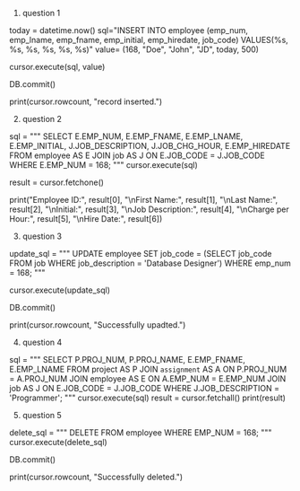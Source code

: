 1. question 1

today = datetime.now()
sql="INSERT INTO employee (emp_num, emp_lname, emp_fname, emp_initial, emp_hiredate, job_code) VALUES(%s, %s, %s, %s, %s, %s)"
value= (168, "Doe", "John", "JD", today, 500)

cursor.execute(sql, value)

DB.commit()

print(cursor.rowcount, "record inserted.") 

2. question 2

sql = """
    SELECT 
        E.EMP_NUM, 
        E.EMP_FNAME, 
        E.EMP_LNAME, 
        E.EMP_INITIAL, 
        J.JOB_DESCRIPTION, 
        J.JOB_CHG_HOUR, 
        E.EMP_HIREDATE
    FROM 
        employee AS E 
    JOIN 
        job AS J ON E.JOB_CODE = J.JOB_CODE 
    WHERE 
        E.EMP_NUM = 168;
"""
cursor.execute(sql)

result = cursor.fetchone()

print("Employee ID:", result[0],
      "\nFirst Name:", result[1], 
      "\nLast Name:", result[2], 
      "\nInitial:", result[3],
      "\nJob Description:", result[4],
      "\nCharge per Hour:", result[5],
      "\nHire Date:", result[6])


3. question 3

update_sql = """
    UPDATE employee
    SET job_code = (SELECT job_code FROM job WHERE job_description = 'Database Designer')
    WHERE emp_num = 168;
"""

cursor.execute(update_sql)

DB.commit()

print(cursor.rowcount, "Successfully upadted.") 


4. question 4

sql = """
    SELECT
        P.PROJ_NUM,
        P.PROJ_NAME,
        E.EMP_FNAME,
        E.EMP_LNAME
    FROM
        project AS P
    JOIN
        `assignment` AS A ON P.PROJ_NUM = A.PROJ_NUM
    JOIN
        employee AS E ON A.EMP_NUM = E.EMP_NUM
    JOIN
        job AS J ON E.JOB_CODE = J.JOB_CODE
    WHERE
        J.JOB_DESCRIPTION = 'Programmer';
"""
cursor.execute(sql)
result = cursor.fetchall()
print(result)


5. question 5

delete_sql = """
    DELETE FROM employee 
    WHERE EMP_NUM = 168;
"""
cursor.execute(delete_sql)

DB.commit()

print(cursor.rowcount, "Successfully deleted.")
